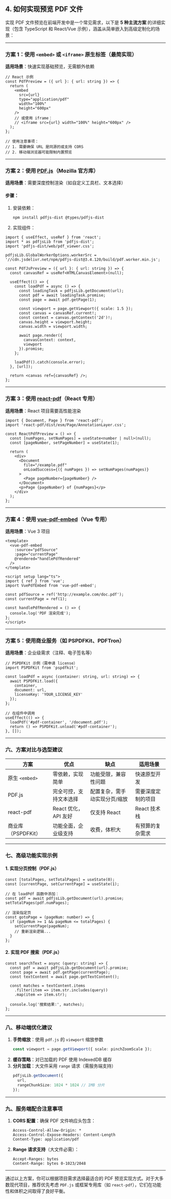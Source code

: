 ## 4. 如何实现预览 PDF 文件

实现 PDF 文件预览在前端开发中是一个常见需求，以下是 **5 种主流方案** 的详细实现（包含 TypeScript 和 React/Vue 示例），涵盖从简单嵌入到高级定制化的场景：

---

### 方案 1：使用 `<embed>` 或 `<iframe>` 原生标签（最简实现）
**适用场景**：快速实现基础预览，无需额外依赖
```tsx
// React 示例
const PdfPreview = ({ url }: { url: string }) => {
  return (
    <embed 
      src={url} 
      type="application/pdf" 
      width="100%" 
      height="600px" 
    />
    // 或使用 iframe：
    // <iframe src={url} width="100%" height="600px" />
  );
};

// 使用注意事项：
// 1. 需要确保 URL 是同源的或支持 CORS
// 2. 移动端浏览器可能限制内置预览
```

---

### 方案 2：使用 [PDF.js](https://mozilla.github.io/pdf.js/)（Mozilla 官方库）
**适用场景**：需要深度控制渲染（如自定义工具栏、文本选择）
#### 步骤：
1. 安装依赖：
   ```bash
   npm install pdfjs-dist @types/pdfjs-dist
   ```
2. 实现组件：
```tsx
import { useEffect, useRef } from 'react';
import * as pdfjsLib from 'pdfjs-dist';
import 'pdfjs-dist/web/pdf_viewer.css';

pdfjsLib.GlobalWorkerOptions.workerSrc = '//cdn.jsdelivr.net/npm/pdfjs-dist@3.4.120/build/pdf.worker.min.js';

const PdfJsPreview = ({ url }: { url: string }) => {
  const canvasRef = useRef<HTMLCanvasElement>(null);

  useEffect(() => {
    const loadPdf = async () => {
      const loadingTask = pdfjsLib.getDocument(url);
      const pdf = await loadingTask.promise;
      const page = await pdf.getPage(1);
    
      const viewport = page.getViewport({ scale: 1.5 });
      const canvas = canvasRef.current!;
      const context = canvas.getContext('2d')!;
      canvas.height = viewport.height;
      canvas.width = viewport.width;

      await page.render({
        canvasContext: context,
        viewport
      }).promise;
    };

    loadPdf().catch(console.error);
  }, [url]);

  return <canvas ref={canvasRef} />;
};
```

---

### 方案 3：使用 [react-pdf](https://react-pdf.org/)（React 专用）
**适用场景**：React 项目需要高性能渲染
```tsx
import { Document, Page } from 'react-pdf';
import 'react-pdf/dist/esm/Page/AnnotationLayer.css';

const ReactPdfPreview = () => {
  const [numPages, setNumPages] = useState<number | null>(null);
  const [pageNumber, setPageNumber] = useState(1);

  return (
    <div>
      <Document
        file="/example.pdf"
        onLoadSuccess={({ numPages }) => setNumPages(numPages)}
      >
        <Page pageNumber={pageNumber} />
      </Document>
      <p>Page {pageNumber} of {numPages}</p>
    </div>
  );
};
```

---

### 方案 4：使用 [vue-pdf-embed](https://github.com/hrynko/vue-pdf-embed)（Vue 专用）
**适用场景**：Vue 3 项目
```vue
<template>
  <vue-pdf-embed 
    :source="pdfSource" 
    :page="currentPage"
    @rendered="handlePdfRendered"
  />
</template>

<script setup lang="ts">
import { ref } from 'vue';
import VuePdfEmbed from 'vue-pdf-embed';

const pdfSource = ref('http://example.com/doc.pdf');
const currentPage = ref(1);

const handlePdfRendered = () => {
  console.log('PDF 渲染完成');
};
</script>
```

---

### 方案 5：使用商业服务（如 PSPDFKit、PDFTron）
**适用场景**：企业级需求（注释、电子签名等）
```tsx
// PSPDFKit 示例（需申请 license）
import PSPDFKit from 'pspdfkit';

const loadPdf = async (container: string, url: string) => {
  await PSPDFKit.load({
    container,
    document: url,
    licenseKey: 'YOUR_LICENSE_KEY'
  });
};

// 在组件中调用
useEffect(() => {
  loadPdf('#pdf-container', '/document.pdf');
  return () => PSPDFKit.unload('#pdf-container');
}, []);
```

---

### 六、方案对比与选型建议
| 方案                | 优点                          | 缺点                          | 适用场景                  |
|---------------------|-------------------------------|-------------------------------|--------------------------|
| 原生 `<embed>`       | 零依赖，实现简单              | 功能受限，兼容性问题          | 快速原型开发             |
| PDF.js              | 完全可控，支持文本选择        | 配置复杂，需手动实现分页/缩放 | 需要深度定制的项目       |
| react-pdf           | React 优化，API 友好          | 仅支持 React                  | React 技术栈             |
| 商业库（PSPDFKit）  | 功能全面，企业级支持          | 收费，体积大                  | 有预算的复杂需求         |

---

### 七、高级功能实现示例
#### 1. 实现分页控制（PDF.js）
```tsx
const [totalPages, setTotalPages] = useState(0);
const [currentPage, setCurrentPage] = useState(1);

// 在 loadPdf 函数中添加：
const pdf = await pdfjsLib.getDocument(url).promise;
setTotalPages(pdf.numPages);

// 渲染指定页
const gotoPage = (pageNum: number) => {
  if (pageNum >= 1 && pageNum <= totalPages) {
    setCurrentPage(pageNum);
    // 重新渲染逻辑...
  }
};
```

#### 2. 实现 PDF 搜索（PDF.js）
```tsx
const searchText = async (query: string) => {
  const pdf = await pdfjsLib.getDocument(url).promise;
  const page = await pdf.getPage(currentPage);
  const textContent = await page.getTextContent();

  const matches = textContent.items
    .filter(item => item.str.includes(query))
    .map(item => item.str);

  console.log('搜索结果:', matches);
};
```

---

### 八、移动端优化建议
1. **手势缩放**：使用 `pdf.js` 的 `viewport` 缩放参数
   ```ts
   const viewport = page.getViewport({ scale: pinchZoomScale });
   ```
2. **缓存策略**：对已加载的 PDF 使用 IndexedDB 缓存
3. **分片加载**：大文件采用 `range` 请求（需服务端支持）
   ```ts
   pdfjsLib.getDocument({
     url,
     rangeChunkSize: 1024 * 1024 // 1MB 分片
   });
   ```

---

### 九、服务端配合注意事项
1. **CORS 配置**：确保 PDF 文件响应头包含：
   ```
   Access-Control-Allow-Origin: *
   Access-Control-Expose-Headers: Content-Length
   Content-Type: application/pdf
   ```
2. **Range 请求支持**（大文件必需）：
   ```
   Accept-Ranges: bytes
   Content-Range: bytes 0-1023/2048
   ```

---

通过以上方案，你可以根据项目需求选择最适合的 PDF 预览实现方式。对于大多数现代项目，推荐优先考虑 `PDF.js` 或框架专用库（如 `react-pdf`），它们在功能性和体积之间取得了良好平衡。

